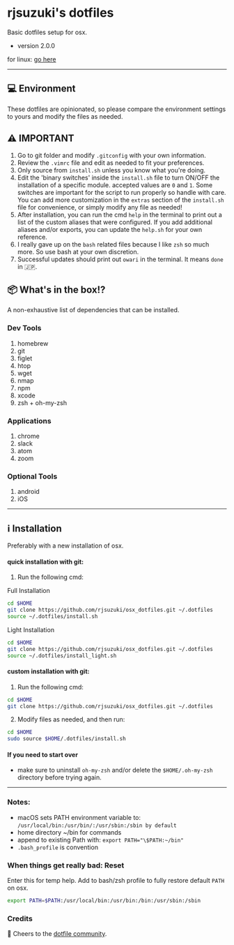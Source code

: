 # rjsuzuki's dotfiles

Basic dotfiles setup for osx.

- version 2.0.0

for linux: [go here](https://github.com/rjsuzuki/linux_dotfiles)

---

## 💻 Environment

These dotfiles are opinionated, so please compare the environment settings to yours and modify the files as needed.

## ⚠️ IMPORTANT

1. Go to git folder and modify `.gitconfig` with your own information.
2. Review the `.vimrc` file and edit as needed to fit your preferences.
3. Only source from `install.sh` unless you know what you're doing.
4. Edit the 'binary switches' inside the `install.sh` file to turn ON/OFF the installation of a specific module. accepted values are `0` and `1`. Some switches are important for the script to run properly so handle with care. You can add more customization in the `extras` section of the `install.sh` file for convenience, or simply modify any file as needed!
5. After installation, you can run the cmd `help` in the terminal to print out a list of the custom aliases that were configured. If you add additional aliases and/or exports, you can update the `help.sh` for your own reference.
6. I really gave up on the `bash` related files because I like `zsh` so much more. So use bash at your own discretion.
7. Successful updates should print out `owari` in the terminal. It means `done` in 🇯🇵.

## 📦 What's in the box!?

A non-exhaustive list of dependencies that can be installed.

### Dev Tools

1. homebrew
2. git
3. figlet
4. htop
5. wget
6. nmap
7. npm
8. xcode
9. zsh + oh-my-zsh

### Applications

1. chrome
2. slack
3. atom
4. zoom

### Optional Tools

1. android
2. iOS

---

## ℹ️ Installation

Preferably with a new installation of osx.

#### quick installation with git:

1. Run the following cmd:

Full Installation
```bash
cd $HOME
git clone https://github.com/rjsuzuki/osx_dotfiles.git ~/.dotfiles
source ~/.dotfiles/install.sh
```

Light Installation
```bash
cd $HOME
git clone https://github.com/rjsuzuki/osx_dotfiles.git ~/.dotfiles
source ~/.dotfiles/install_light.sh
```

#### custom installation with git:

1. Run the following cmd:

```bash
cd $HOME
git clone https://github.com/rjsuzuki/osx_dotfiles.git ~/.dotfiles
```

2. Modify files as needed, and then run:

```bash
cd $HOME
sudo source $HOME/.dotfiles/install.sh
```

#### If you need to start over

- make sure to uninstall `oh-my-zsh` and/or delete the `$HOME/.oh-my-zsh` directory before trying again.

---

### Notes:

- macOS sets PATH environment variable to:
  `/usr/local/bin:/usr/bin/:/usr/sbin:/sbin by default`
- home directory ~/bin for commands
- append to existing Path with: `export PATH="\$PATH:~/bin"`
- `.bash_profile` is convention

### When things get really bad: Reset

Enter this for temp help. Add to bash/zsh profile to fully restore default `PATH` on osx.
```bash
export PATH=$PATH:/usr/local/bin:/usr/bin:/bin:/usr/sbin:/sbin
```

### Credits

🙏 Cheers to the [dotfile community](https:///dotfiles.github.io).
